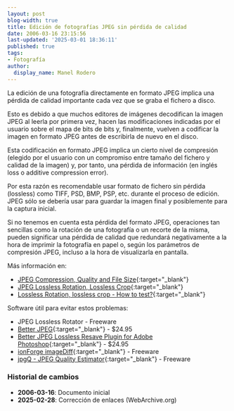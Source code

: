 ```yaml
---
layout: post
blog-width: true
title: Edición de fotografías JPEG sin pérdida de calidad
date: 2006-03-16 23:15:56
last-updated: '2025-03-01 18:36:11'
published: true
tags:
- Fotografía
author:
  display_name: Manel Rodero
---
```


La edición de una fotografía directamente en formato JPEG implica una pérdida de calidad importante cada vez que se graba el fichero a disco.

Esto es debido a que muchos editores de imágenes decodifican la imagen JPEG al leerla por primera vez, hacen las modificaciones indicadas por el usuario sobre el mapa de bits de bits y, finalmente, vuelven a codificar la imagen en formato JPEG antes de escribirla de nuevo en el disco.

Esta codificación en formato JPEG implica un cierto nivel de compresión (elegido por el usuario con un compromiso entre tamaño del fichero y calidad de la imagen) y, por tanto, una pérdida de información (en inglés loss o additive compression error).

Por esta razón es recomendable usar formato de fichero sin pérdida (lossless) como TIFF, PSD, BMP, PSP, etc. durante el proceso de edición. JPEG sólo se debería usar para guardar la imagen final y posiblemente para la captura inicial.

Si no tenemos en cuenta esta pérdida del formato JPEG, operaciones tan sencillas como la rotación de una fotografía o un recorte de la misma, pueden significar una pérdida de calidad que redundará negativamente a la hora de imprimir la fotografía en papel o, según los parámetros de compresión JPEG, incluso a la hora de visualizarla en pantalla.

Más información en:

* [JPEG Compression, Quality and File Size](https://web.archive.org/web/20060318120945/http://www.impulseadventure.com/photo/jpeg-compression.html){:target="_blank"}
* [JPEG Lossless Rotation, Lossless Crop](https://web.archive.org/web/20060318120945/http://www.impulseadventure.com/photo/lossless-rotation.html){:target="_blank"}
* [Lossless Rotation, lossless crop - How to test?](https://web.archive.org/web/20060318120945/http://www.impulseadventure.com/photo/lossless-rotation-test.html){:target="_blank"}

Software útil para evitar estos problemas:

* JPEG Lossless Rotator - Freeware
* [Better JPEG](http://www.betterjpeg.com/index.htm){:target="_blank"} - $24.95
* [Better JPEG Lossless Resave Plugin for Adobe Photoshop](http://www.betterjpeg.com/jpeg-plug-in.htm){:target="_blank"} - $24.95
* [ionForge imageDiff](https://web.archive.org/web/20060208091838/https://www.ionforge.com/products/imagediff/){:target="_blank"} - Freeware
* [jpgQ - JPEG Quality Estimator](http://www.mediachance.com/digicam/jpgq.htm){:target="_blank"} - Freeware

### Historial de cambios

* **2006-03-16**: Documento inicial
* **2025-02-28**: Corrección de enlaces (WebArchive.org)
